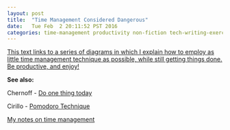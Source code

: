 ```yaml
---
layout: post
title:  "Time Management Considered Dangerous"
date:   Tue Feb  2 20:11:52 PST 2016
categories: time-management productivity non-fiction tech-writing-exercise
---
```


[This text links to a series of diagrams in which I explain how to employ as little time management technique as possible, while still getting things done.  Be productive, and enjoy!](/tmcd/tm-troubleshooting.html)

**See also:**

Chernoff - [Do one thing today](http://www.marcandangel.com/2009/03/19/i-will-do-one-thing-today-to-do-list/)

Cirillo - [Pomodoro Technique](http://pomodorotechnique.com/)

[My notes on time management](http://richbodo.pbworks.com/w/page/98076354/Pomodoro-ish%20Technique)


